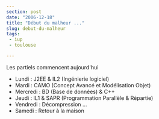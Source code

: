 ```yaml
---
section: post
date: "2006-12-18"
title: "Début du malheur ..."
slug: debut-du-malheur
tags:
 - iup
 - toulouse

---
```


Les partiels commencent aujourd'hui

  * Lundi : J2EE & IL2 (Ingénierie logiciel)
  * Mardi : CAMO (Concept Avancé et Modélisation Objet)
  * Mercredi : BD (Base de données) & C++
  * Jeudi : IL1 & SAPR (Programmation Parallèle & Répartie)
  * Vendredi : Décompression ...
  * Samedi : Retour à la maison
